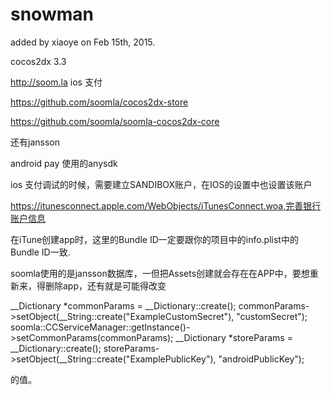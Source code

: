 # snowman
added by xiaoye on Feb 15th, 2015.

cocos2dx 3.3

http://soom.la ios 支付

https://github.com/soomla/cocos2dx-store

https://github.com/soomla/soomla-cocos2dx-core

还有jansson

android pay 使用的anysdk

ios 支付调试的时候，需要建立SANDIBOX账户，在IOS的设置中也设置该账户

https://itunesconnect.apple.com/WebObjects/iTunesConnect.woa,完善银行账户信息

在iTune创建app时，这里的Bundle ID一定要跟你的项目中的info.plist中的Bundle ID一致.

soomla使用的是jansson数据库，一但把Assets创建就会存在在APP中，要想重新来，得删除app，还有就是可能得改变

__Dictionary *commonParams = __Dictionary::create();
commonParams->setObject(__String::create("ExampleCustomSecret"), "customSecret");
soomla::CCServiceManager::getInstance()->setCommonParams(commonParams);
__Dictionary *storeParams = __Dictionary::create();
storeParams->setObject(__String::create("ExamplePublicKey"), "androidPublicKey");

的值。

